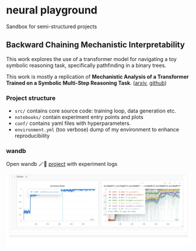 # neural playground

Sandbox for semi-structured projects

## Backward Chaining Mechanistic Interpretability 

This work explores the use of a transformer model for navigating a toy symbolic reasoning task, specifically pathfinding in a binary trees.

This work is mostly a replication of **Mechanistic Analysis of a Transformer Trained on a Symbolic Multi-Step Reasoning Task**. ([arxiv](https://arxiv.org/pdf/2402.11917v2.pdf), [github](https://github.com/abhay-sheshadri/backward-chaining-circuits/tree/main))


### Project structure
 - `src/` contains core source code: training loop, data generation etc.
 - `notebooks/` contain experiment entry points and plots
 - `conf/` contains yaml files with hyperparameters.
 - `environment.yml` (too verbose) dump of my environment to enhance reproducibility

### wandb

Open wandb 🪄🐝 [project](https://wandb.ai/kilianovski/reasoning-mech-interp) with experiment logs

![Learning curves that suggest something interesting is going on](media/learning-curves.png)

